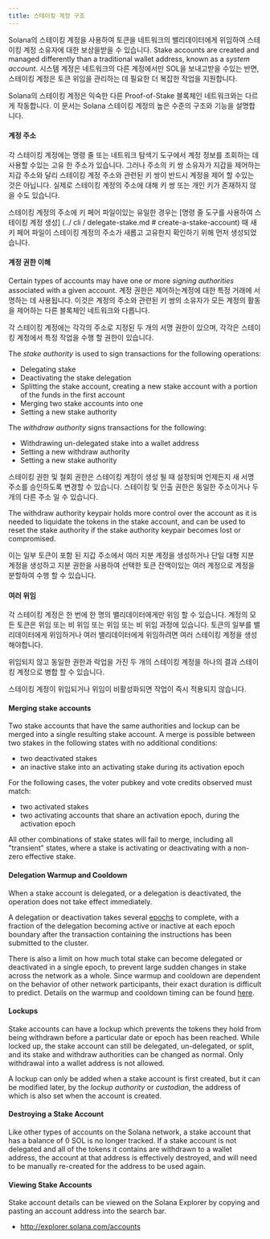 ```yaml
---
title: 스테이킹 계정 구조
---
```


Solana의 스테이킹 계정을 사용하여 토큰을 네트워크의 밸리데이터에게 위임하여 스테이킹 계정 소유자에 대한 보상을받을 수 있습니다. Stake accounts are created and managed differently than a traditional wallet address, known as a _system account_. 시스템 계정은 네트워크의 다른 계정에서만 SOL을 보내고받을 수있는 반면, 스테이킹 계정은 토큰 위임을 관리하는 데 필요한 더 복잡한 작업을 지원합니다.

Solana의 스테이킹 계정은 익숙한 다른 Proof-of-Stake 블록체인 네트워크와는 다르게 작동합니다. 이 문서는 Solana 스테이킹 계정의 높은 수준의 구조와 기능을 설명합니다.

#### 계정 주소

각 스테이킹 계정에는 명령 줄 또는 네트워크 탐색기 도구에서 계정 정보를 조회하는 데 사용할 수있는 고유 한 주소가 있습니다. 그러나 주소의 키 쌍 소유자가 지갑을 제어하는 ​​지갑 주소와 달리 스테이킹 계정 주소와 관련된 키 쌍이 반드시 계정을 제어 할 수있는 것은 아닙니다. 실제로 스테이킹 계정의 주소에 대해 키 쌍 또는 개인 키가 존재하지 않을 수도 있습니다.

스테이킹 계정의 주소에 키 페어 파일이있는 유일한 경우는 \[명령 줄 도구를 사용하여 스테이킹 계정 생성\] (../ cli / delegate-stake.md # create-a-stake-account) 때 새 키 페어 파일이 스테이킹 계정의 주소가 새롭고 고유한지 확인하기 위해 먼저 생성되었습니다.

#### 계정 권한 이해

Certain types of accounts may have one or more _signing authorities_ associated with a given account. 계정 권한은 제어하는 ​​계정에 대한 특정 거래에 서명하는 데 사용됩니다. 이것은 계정의 주소와 관련된 키 쌍의 소유자가 모든 계정의 활동을 제어하는 ​​다른 블록체인 네트워크와 다릅니다.

각 스테이킹 계정에는 각각의 주소로 지정된 두 개의 서명 권한이 있으며, 각각은 스테이킹 계정에서 특정 작업을 수행 할 권한이 있습니다.

The _stake authority_ is used to sign transactions for the following operations:

- Delegating stake
- Deactivating the stake delegation
- Splitting the stake account, creating a new stake account with a portion of the funds in the first account
- Merging two stake accounts into one
- Setting a new stake authority

The _withdraw authority_ signs transactions for the following:

- Withdrawing un-delegated stake into a wallet address
- Setting a new withdraw authority
- Setting a new stake authority

스테이킹 권한 및 철회 권한은 스테이킹 계정이 생성 될 때 설정되며 언제든지 새 서명 주소를 승인하도록 변경할 수 있습니다. 스테이킹 및 인출 권한은 동일한 주소이거나 두 개의 다른 주소 일 수 있습니다.

The withdraw authority keypair holds more control over the account as it is needed to liquidate the tokens in the stake account, and can be used to reset the stake authority if the stake authority keypair becomes lost or compromised.

이는 일부 토큰이 포함 된 지갑 주소에서 여러 지분 계정을 생성하거나 단일 대형 지분 계정을 생성하고 지분 권한을 사용하여 선택한 토큰 잔액이있는 여러 계정으로 계정을 분할하여 수행 할 수 있습니다.

#### 여러 위임

각 스테이킹 계정은 한 번에 한 명의 밸리데이터에게만 위임 할 수 있습니다. 계정의 모든 토큰은 위임 또는 비 위임 또는 위임 또는 비 위임 과정에 있습니다. 토큰의 일부를 밸리데이터에게 위임하거나 여러 밸리데이터에게 위임하려면 여러 스테이킹 계정을 생성해야합니다.

위임되지 않고 동일한 권한과 락업을 가진 두 개의 스테이킹 계정을 하나의 결과 스테이킹 계정으로 병합 할 수 있습니다.

스테이킹 계정이 위임되거나 위임이 비활성화되면 작업이 즉시 적용되지 않습니다.

#### Merging stake accounts

Two stake accounts that have the same authorities and lockup can be merged into a single resulting stake account. A merge is possible between two stakes in the following states with no additional conditions:

- two deactivated stakes
- an inactive stake into an activating stake during its activation epoch

For the following cases, the voter pubkey and vote credits observed must match:

- two activated stakes
- two activating accounts that share an activation epoch, during the activation epoch

All other combinations of stake states will fail to merge, including all "transient" states, where a stake is activating or deactivating with a non-zero effective stake.

#### Delegation Warmup and Cooldown

When a stake account is delegated, or a delegation is deactivated, the operation does not take effect immediately.

A delegation or deactivation takes several [epochs](../terminology.md#epoch) to complete, with a fraction of the delegation becoming active or inactive at each epoch boundary after the transaction containing the instructions has been submitted to the cluster.

There is also a limit on how much total stake can become delegated or deactivated in a single epoch, to prevent large sudden changes in stake across the network as a whole. Since warmup and cooldown are dependent on the behavior of other network participants, their exact duration is difficult to predict. Details on the warmup and cooldown timing can be found [here](../cluster/stake-delegation-and-rewards.md#stake-warmup-cooldown-withdrawal).

#### Lockups

Stake accounts can have a lockup which prevents the tokens they hold from being withdrawn before a particular date or epoch has been reached. While locked up, the stake account can still be delegated, un-delegated, or split, and its stake and withdraw authorities can be changed as normal. Only withdrawal into a wallet address is not allowed.

A lockup can only be added when a stake account is first created, but it can be modified later, by the _lockup authority_ or _custodian_, the address of which is also set when the account is created.

#### Destroying a Stake Account

Like other types of accounts on the Solana network, a stake account that has a balance of 0 SOL is no longer tracked. If a stake account is not delegated and all of the tokens it contains are withdrawn to a wallet address, the account at that address is effectively destroyed, and will need to be manually re-created for the address to be used again.

#### Viewing Stake Accounts

Stake account details can be viewed on the Solana Explorer by copying and pasting an account address into the search bar.

- http://explorer.solana.com/accounts
